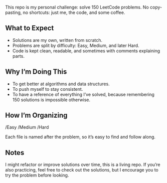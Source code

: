 This repo is my personal challenge: solve 150 LeetCode problems. No copy-pasting, no shortcuts: just me, the code, and some coffee.


## What to Expect

- Solutions are my own, written from scratch.
- Problems are split by difficulty: Easy, Medium, and later Hard.
- Code is kept clean, readable, and sometimes with comments explaining parts.

## Why I’m Doing This

- To get better at algorithms and data structures.
- To push myself to stay consistent.
- To have a reference of everything I’ve solved, because remembering 150 solutions is impossible otherwise.

## How I’m Organizing
/Easy
/Medium
/Hard

Each file is named after the problem, so it’s easy to find and follow along.

## Notes
I might refactor or improve solutions over time, this is a living repo.
If you’re also practicing, feel free to check out the solutions, but I encourage you to try the problem before looking.
